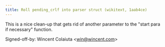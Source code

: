 ```yaml
---
title: Roll pending_crlf into parser struct (wikitext, 1aab4ce)
---
```


This is a nice clean-up that gets rid of another parameter to the "start para if necessary" function.

Signed-off-by: Wincent Colaiuta &lt;win@wincent.com&gt;
